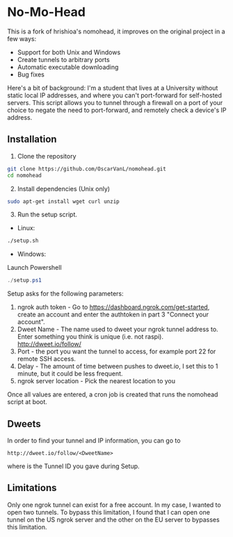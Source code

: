 # No-Mo-Head

This is a fork of hrishioa's nomohead, it improves on the original project in a few ways:
 * Support for both Unix and Windows
 * Create tunnels to arbitrary ports
 * Automatic executable downloading
 * Bug fixes
 

Here's a bit of background: I'm a student that lives at a University without static local IP addresses, and where you can't port-forward for self-hosted servers. This script allows you to tunnel through a firewall on a port of your choice to negate the need to port-forward, and remotely check a device's IP address.

## Installation

1. Clone the repository
```bash
git clone https://github.com/OscarVanL/nomohead.git
cd nomohead
```
2. Install dependencies (Unix only)
```bash
sudo apt-get install wget curl unzip
```

3. Run the setup script.

* Linux:
```bash
./setup.sh
```
* Windows:

Launch Powershell
```powershell
./setup.ps1
```

Setup asks for the following parameters:
1. ngrok auth token - Go to https://dashboard.ngrok.com/get-started, create an account and enter the authtoken in part 3 "Connect your account".
2. Dweet Name - The name used to dweet your ngrok tunnel address to. Enter something you think is unique (i.e. not raspi). http://dweet.io/follow/<THIS NAME HERE>
3. Port - the port you want the tunnel to access, for example port 22 for remote SSH access.
4. Delay - The amount of time between pushes to dweet.io, I set this to 1 minute, but it could be less frequent.
5. ngrok server location - Pick the nearest location to you

Once all values are entered, a cron job is created that runs the nomohead script at boot.

## Dweets

In order to find your tunnel and IP information, you can go to 
```
http://dweet.io/follow/<DweetName>
```
where <DweetName> is the Tunnel ID you gave during Setup. 

## Limitations
Only one ngrok tunnel can exist for a free account. 
In my case, I wanted to open two tunnels. To bypass this limitation, I found that I can open one tunnel on the US ngrok server and the other on the EU server to bypasses this limitation.
